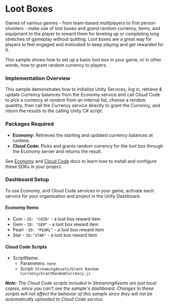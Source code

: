# Loot Boxes
Games of various genres - from team-based multiplayers to first person shooters - make use of loot boxes and grand random currency, items, and equipment to the player to reward them for leveling up or completing long stretches of gameplay without quitting. Loot boxes are a great way for players to feel engaged and motivated to keep playing and get rewarded for it.

This sample shows how to set up a basic loot box in your game, or in other words, how to grant random currency to players.

### Implementation Overview
This sample demonstrates how to initialize Unity Services, log in, retrieve & update Currency balances from the Economy service and call Cloud Code to pick a currency at random from an internal list, choose a random quantity, then call the Currency service directly to grant the Currency, and return the results to the calling Unity C# script.

### Packages Required
- **Economy:** Retrieves the starting and updated currency balances at runtime.
- **Cloud Code:** Picks and grants random currency for the loot box through the Economy server and returns the result.

See [Economy](https://docs.unity.com/Economy) and [Cloud Code](https://docs.unity.com/Cloud-Code) docs to learn how to install and configure these SDKs in your project.

### Dashboard Setup
To use Economy, and Cloud Code services in your game, activate each service for your organization and project in the Unity Dashboard.

#### Economy Items
* Coin - `ID: "COIN"` - a loot box reward item
* Gem - `ID: "GEM"` - a loot box reward item
* Pearl - `ID: "PEARL"` - a loot box reward item
* Star - `ID:"STAR"` - a loot box reward item

#### Cloud Code Scripts
* ScriptName:
  * Parameters: `none`
  * Script: `StreamingAssets/Grant Random Currency/GrantRandomCurrency.js`

_**Note**:
The Cloud Code scripts included in StreamingAssets are just local copies, since you can't see the sample's dashboard. Changes to these scripts will not affect the behavior of this sample since they will not be automatically uploaded to Cloud Code service._
